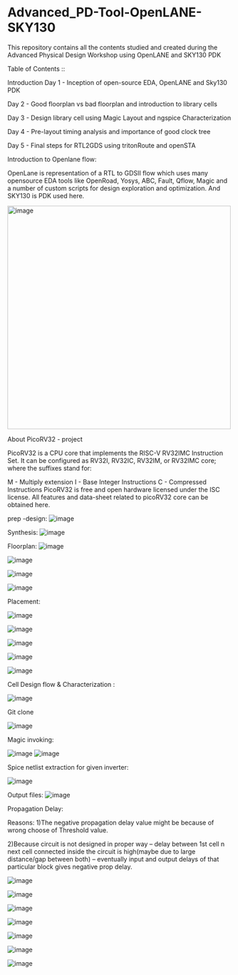 # Advanced_PD-Tool-OpenLANE-SKY130
This repository contains all the contents studied and created during the Advanced Physical Design Workshop using OpenLANE and SKY130 PDK

Table of Contents ::

Introduction 
Day 1 - Inception of open-source EDA, OpenLANE and Sky130 PDK 

Day 2 - Good floorplan vs bad floorplan and introduction to library cells

Day 3 - Design library cell using Magic Layout and ngspice Characterization

Day 4 - Pre-layout timing analysis and importance of good clock tree 

Day 5 - Final steps for RTL2GDS using tritonRoute and openSTA


Introduction to Openlane flow:

OpenLane is representation of a RTL to GDSII flow which uses many opensource EDA tools like OpenRoad, Yosys, ABC, Fault, Qflow, Magic and a number of custom scripts for design exploration and optimization. And SKY130 is PDK used here.

<img width="501" alt="image" src="https://user-images.githubusercontent.com/38167491/215576986-f393b6ca-4193-4410-88e1-3594d81b96c1.png">

About PicoRV32 - project

PicoRV32 is a CPU core that implements the RISC-V RV32IMC Instruction Set. It can be configured as RV32I, RV32IC, RV32IM, or RV32IMC core; where the suffixes stand for:

M - Multiply extension
I - Base Integer Instructions
C - Compressed Instructions
PicoRV32 is free and open hardware licensed under the ISC license. All features and data-sheet related to picoRV32 core can be obtained here.


prep -design:
![image](https://user-images.githubusercontent.com/38167491/215578224-cfc7fd7f-49eb-43ea-a1ca-e3f182dde9da.png)

Synthesis:
![image](https://user-images.githubusercontent.com/38167491/215578260-ff705ac7-fdb1-4ba6-b4fd-4a2563c981de.png)

Floorplan:
![image](https://user-images.githubusercontent.com/38167491/215578701-25f9cc6d-6f81-43b8-965f-1f56e763a2ff.png)

![image](https://user-images.githubusercontent.com/38167491/215578467-79f0120a-3928-4df2-bed1-4049e2414176.png)

![image](https://user-images.githubusercontent.com/38167491/215578577-33a2cfa0-2229-4159-919c-9f20556f115a.png)

![image](https://user-images.githubusercontent.com/38167491/215578729-71f440a4-2de0-4ab5-b094-c3083131dce7.png)

Placement:

![image](https://user-images.githubusercontent.com/38167491/215578777-54888796-f64b-4338-934e-436fc6a7b205.png)

![image](https://user-images.githubusercontent.com/38167491/215578811-8e287f40-a78a-48d2-8f5b-017a0f0b2268.png)

![image](https://user-images.githubusercontent.com/38167491/215578879-230799cb-2de0-48ae-8be2-e1267cbbacb4.png)


![image](https://user-images.githubusercontent.com/38167491/215579013-3bbfb23d-75e4-4a8b-a560-402d63d3a4f1.png)

![image](https://user-images.githubusercontent.com/38167491/215579036-e3d66c15-613d-4cda-80c7-3b88e175ac0b.png)


Cell Design flow & Characterization :

![image](https://user-images.githubusercontent.com/38167491/215579165-d42eacd0-bb62-46bb-9d67-eb5bfd734340.png)


Git clone
 
![image](https://user-images.githubusercontent.com/38167491/215579590-fefd5a98-3760-4a20-9a90-5e9b10ce140c.png)

Magic invoking:
 
![image](https://user-images.githubusercontent.com/38167491/215579689-1c823091-e59a-4cca-8353-0261fe5e86c4.png)
![image](https://user-images.githubusercontent.com/38167491/215579708-9dcba95e-e2da-43a0-95d3-4b28884809ce.png)

 
Spice netlist extraction for given inverter:
 
![image](https://user-images.githubusercontent.com/38167491/215580134-6258edb1-ff9d-44c3-899a-6a4edca9a656.png)

Output files:
![image](https://user-images.githubusercontent.com/38167491/215580167-a50780d2-576b-4537-a117-3cddd9308176.png)

Propagation Delay:

Reasons:
1)The negative propagation delay value might be because of wrong choose of Threshold value.

2)Because circuit is not designed in proper way – delay between 1st cell n next cell connected inside the circuit is high(maybe due to large distance/gap between both) – eventually input and output delays of that particular block gives negative prop delay.

![image](https://user-images.githubusercontent.com/38167491/215579308-5c257e1f-9299-4bf3-8353-217f16724354.png)


![image](https://user-images.githubusercontent.com/38167491/215580276-19fa97b2-f80c-43de-8696-84ff038a8843.png)

![image](https://user-images.githubusercontent.com/38167491/215580308-62e9380d-cfc1-454d-a7d2-7af6815d369a.png)

![image](https://user-images.githubusercontent.com/38167491/215580333-4912144d-9378-4d62-b4f4-e90d40b8863b.png)

![image](https://user-images.githubusercontent.com/38167491/215580358-7a3f1cbe-b166-4476-9794-837044cd7eb4.png)


![image](https://user-images.githubusercontent.com/38167491/215580396-18bf2f4c-2ae9-4f6b-b4b1-ba56921b5b41.png)



![image](https://user-images.githubusercontent.com/38167491/215580439-df9c162c-9b90-4973-93df-e953f34a0f5d.png)








